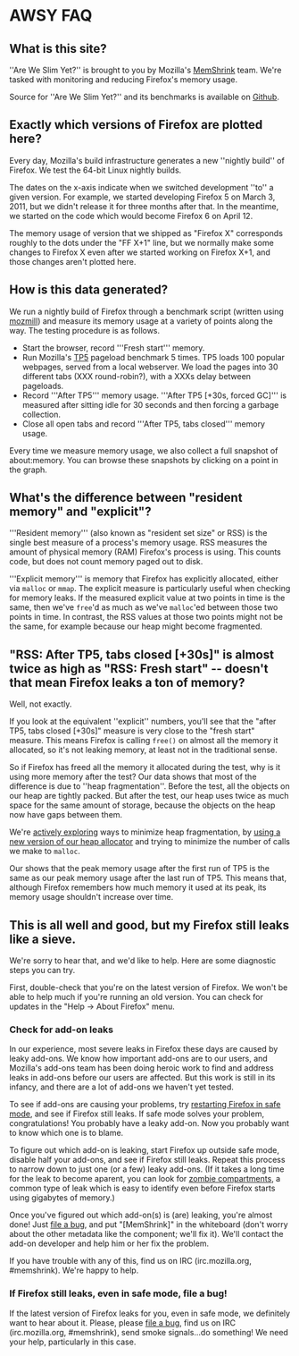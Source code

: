 # AWSY FAQ

## What is this site?

''Are We Slim Yet?'' is brought to you by Mozilla's [MemShrink][] team.  We're tasked with monitoring and reducing Firefox's memory usage.

Source for ''Are We Slim Yet?'' and its benchmarks is available on [Github][awsy-github].

## Exactly which versions of Firefox are plotted here?

Every day, Mozilla's build infrastructure generates a new ''nightly build'' of Firefox.  We test the 64-bit Linux nightly builds.

The dates on the x-axis indicate when we switched development ''to'' a given version.  For example, we started developing Firefox 5 on March 3, 2011, but we didn't release it for three months after that.  In the meantime, we started on the code which would become Firefox 6 on April 12.

The memory usage of version that we shipped as "Firefox X" corresponds roughly to the dots under the "FF X+1" line, but we normally make some changes to Firefox X even after we started working on Firefox X+1, and those changes aren't plotted here.

## How is this data generated?

We run a nightly build of Firefox through a benchmark script (written using [mozmill][]) and measure its memory usage at a variety of points along the way.  The testing procedure is as follows.

  * Start the browser, record '''Fresh start''' memory.
  * Run Mozilla's [TP5][] pageload benchmark 5 times.  TP5 loads 100 popular webpages, served from a local webserver.  We load the pages into 30 different tabs (XXX round-robin?), with a XXXs delay between pageloads.
  * Record '''After TP5''' memory usage.  '''After TP5 [+30s, forced GC]''' is measured after sitting idle for 30 seconds and then forcing a garbage collection.
  * Close all open tabs and record '''After TP5, tabs closed''' memory usage.

Every time we measure memory usage, we also collect a full snapshot of about:memory.  You can browse these snapshots by clicking on a point in the graph.

## What's the difference between "resident memory" and "explicit"?

'''Resident memory''' (also known as "resident set size" or RSS) is the single best measure of a process's memory usage.  RSS measures the amount of physical memory (RAM) Firefox's process is using.  This counts code, but does not count memory paged out to disk.

'''Explicit memory''' is memory that Firefox has explicitly allocated, either via `malloc` or `mmap`.  The explicit measure is particularly useful when checking for memory leaks.  If the measured explicit value at two points in time is the same, then we've `free`'d as much as we've `malloc`'ed between those two points in time.  In contrast, the RSS values at those two points might not be the same, for example because our heap might become fragmented.

## "RSS: After TP5, tabs closed [+30s]" is almost twice as high as "RSS: Fresh start" -- doesn't that mean Firefox leaks a ton of memory?

Well, not exactly.

If you look at the equivalent ''explicit'' numbers, you'll see that the "after TP5, tabs closed [+30s]" measure is very close to the "fresh start" measure.  This means Firefox is calling `free()` on almost all the memory it allocated, so it's not leaking memory, at least not in the traditional sense.

So if Firefox has freed all the memory it allocated during the test, why is it using more memory after the test?  Our data shows that most of the difference is due to ''heap fragmentation''.  Before the test, all the objects on our heap are tightly packed.  But after the test, our heap uses twice as much space for the same amount of storage, because the objects on the heap now have gaps between them.

We're [actively exploring][match-startup-mem] ways to minimize heap fragmentation, by [using a new version of our heap allocator][jemalloc2] and trying to minimize the number of calls we make to `malloc`.

Our shows that the peak memory usage after the first run of TP5 is the same as our peak memory usage after the last run of TP5.  This means that, although Firefox remembers how much memory it used at its peak, its memory usage shouldn't increase over time.

## This is all well and good, but my Firefox still leaks like a sieve.

We're sorry to hear that, and we'd like to help.  Here are some diagnostic steps you can try.

First, double-check that you're on the latest version of Firefox.  We won't be able to help much if you're running an old version.  You can check for updates in the "Help -> About Firefox" menu.

### Check for add-on leaks

In our experience, most severe leaks in Firefox these days are caused by leaky add-ons.  We know how important add-ons are to our users, and Mozilla's add-ons team has been doing heroic work to find and address leaks in add-ons before our users are affected.  But this work is still in its infancy, and there are a lot of add-ons we haven't yet tested.

To see if add-ons are causing your problems, try [restarting Firefox in safe mode][safe mode], and see if Firefox still leaks.  If safe mode solves your problem, congratulations!  You probably have a leaky add-on.  Now you probably want to know which one is to blame.

To figure out which add-on is leaking, start Firefox up outside safe mode, disable half your add-ons, and see if Firefox still leaks.  Repeat this process to narrow down to just one (or a few) leaky add-ons.  (If it takes a long time for the leak to become aparent, you can look for [zombie compartments][], a common type of leak which is easy to identify even before Firefox starts using gigabytes of memory.)

Once you've figured out which add-on(s) is (are) leaking, you're almost done!  Just [file a bug][], and put "\[MemShrink\]" in the whiteboard (don't worry about the other metadata like the component; we'll fix it).  We'll contact the add-on developer and help him or her fix the problem.

If you have trouble with any of this, find us on IRC (irc.mozilla.org, #memshrink).  We're happy to help.

### If Firefox still leaks, even in safe mode, file a bug!

If the latest version of Firefox leaks for you, even in safe mode, we definitely want to hear about it.  Please, please [file a bug][], find us on IRC (irc.mozilla.org, #memshrink), send smoke signals...do something!  We need your help, particularly in this case.

[awsy-github]: https://github.com/Nephyrin/MozAreWeSlimYet
[MemShrink]: https://wiki.mozilla.org/Performance/MemShrink
[TP5]: https://wiki.mozilla.org/Buildbot/Talos#tp5
[mozmill]: https://github.com/mozautomation/mozmill
[match-startup-mem]: https://bugzilla.mozilla.org/show_bug.cgi?id=668809
[jemalloc2]: https://bugzilla.mozilla.org/show_bug.cgi?id=580408
[safe mode]: http://support.mozilla.org/en-US/kb/Safe%20Mode
[zombie compartments]: https://developer.mozilla.org/en/Zombie_compartments#Reactive_checking
[file a bug]: https://bugzilla.mozilla.org/enter_bug.cgi?product=Core
